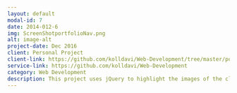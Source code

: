 ```yaml
---
layout: default
modal-id: 7
date: 2014-012-6
img: ScreenShotportfolioNav.png
alt: image-alt
project-date: Dec 2016
client: Personal Project
client-link: https://github.com/kolldavi/Web-Development/tree/master/portfolioNav
service-link: https://github.com/kolldavi/Web-Development
category: Web Development
description: This project uses jQuery to highlight the images of the class selected
---
```

